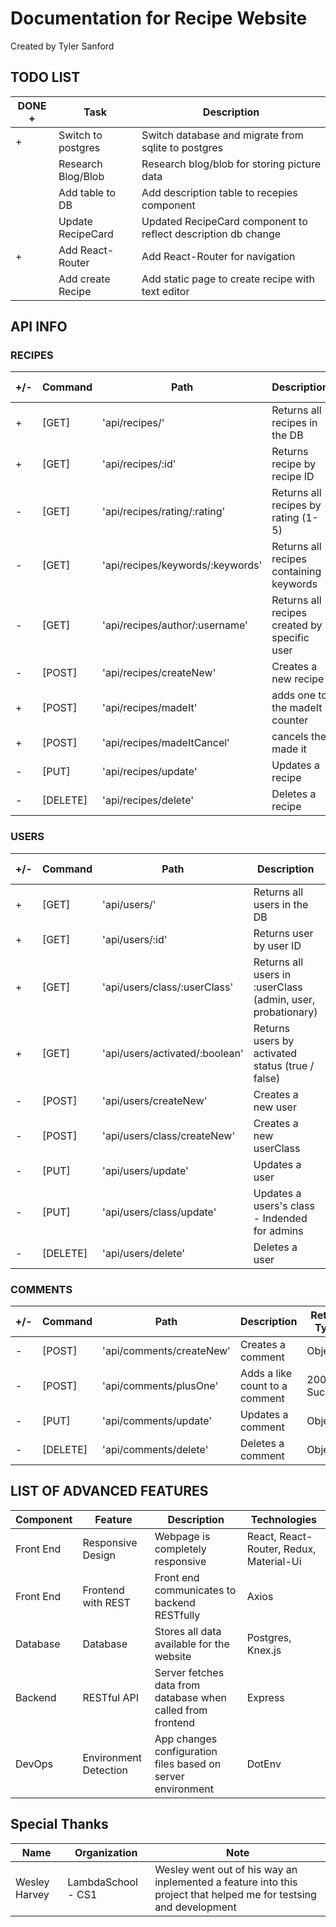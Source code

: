 # Documentation for Recipe Website

Created by Tyler Sanford

## TODO LIST

| DONE + | Task               | Description                                                   |
| ------ | ------------------ | ------------------------------------------------------------- |
| +      | Switch to postgres | Switch database and migrate from sqlite to postgres           |
|        | Research Blog/Blob | Research blog/blob for storing picture data                   |
|        | Add table to DB    | Add description table to recepies component                   |
|        | Update RecipeCard  | Updated RecipeCard component to reflect description db change |
| +      | Add React-Router   | Add React-Router for navigation                               |
|        | Add create Recipe  | Add static page to create recipe with text editor             |

## API INFO

### RECIPES

| +/- | Command  | Path                             | Description                                  | Return Type |
| --- | -------- | -------------------------------- | -------------------------------------------- | ----------- |
| +   | [GET]    | 'api/recipes/'                   | Returns all recipes in the DB                | Object      |
| +   | [GET]    | 'api/recipes/:id'                | Returns recipe by recipe ID                  | Object      |
| -   | [GET]    | 'api/recipes/rating/:rating'     | Returns all recipes by rating (1-5)          | Object      |
| -   | [GET]    | 'api/recipes/keywords/:keywords' | Returns all recipes containing keywords      | Object      |
| -   | [GET]    | 'api/recipes/author/:username'   | Returns all recipes created by specific user | Object      |
| -   | [POST]   | 'api/recipes/createNew'          | Creates a new recipe                         | Object      |
| +   | [POST]   | 'api/recipes/madeIt'             | adds one to the madeIt counter               | Object      |
| +   | [POST]   | 'api/recipes/madeItCancel'       | cancels the made it                          | Object      |
| -   | [PUT]    | 'api/recipes/update'             | Updates a recipe                             | Object      |
| -   | [DELETE] | 'api/recipes/delete'             | Deletes a recipe                             | 200 Success |

### USERS

| +/- | Command  | Path                           | Description                                                 | Return Type |
| --- | -------- | ------------------------------ | ----------------------------------------------------------- | ----------- |
| +   | [GET]    | 'api/users/'                   | Returns all users in the DB                                 | Object      |
| +   | [GET]    | 'api/users/:id'                | Returns user by user ID                                     | Object      |
| +   | [GET]    | 'api/users/class/:userClass'   | Returns all users in :userClass (admin, user, probationary) | Object      |
| +   | [GET]    | 'api/users/activated/:boolean' | Returns users by activated status (true / false)            | Object      |
| -   | [POST]   | 'api/users/createNew'          | Creates a new user                                          | Object      |
| -   | [POST]   | 'api/users/class/createNew'    | Creates a new userClass                                     | Object      |
| -   | [PUT]    | 'api/users/update'             | Updates a user                                              | Object      |
| -   | [PUT]    | 'api/users/class/update'       | Updates a users's class - Indended for admins               | Object      |
| -   | [DELETE] | 'api/users/delete'             | Deletes a user                                              | 200 Success |

### COMMENTS

| +/- | Command  | Path                     | Description                    | Return Type |
| --- | -------- | ------------------------ | ------------------------------ | ----------- |
| -   | [POST]   | 'api/comments/createNew' | Creates a comment              | Object      |
| -   | [POST]   | 'api/comments/plusOne'   | Adds a like count to a comment | 200 Success |
| -   | [PUT]    | 'api/comments/update'    | Updates a comment              | Object      |
| -   | [DELETE] | 'api/comments/delete'    | Deletes a comment              | Object      |

## LIST OF ADVANCED FEATURES

| Component | Feature               | Description                                                 | Technologies                            |
| --------- | --------------------- | ----------------------------------------------------------- | --------------------------------------- |
| Front End | Responsive Design     | Webpage is completely responsive                            | React, React-Router, Redux, Material-Ui |
| Front End | Frontend with REST    | Front end communicates to backend RESTfully                 | Axios                                   |
| Database  | Database              | Stores all data available for the website                   | Postgres, Knex.js                       |
| Backend   | RESTful API           | Server fetches data from database when called from frontend | Express                                 |
| DevOps    | Environment Detection | App changes configuration files based on server environment | DotEnv                                  |

## Special Thanks

| Name          | Organization       | Note                                                                                                              |
| ------------- | ------------------ | ----------------------------------------------------------------------------------------------------------------- |
| Wesley Harvey | LambdaSchool - CS1 | Wesley went out of his way an inplemented a feature into this project that helped me for testsing and development |
